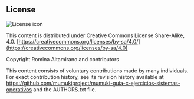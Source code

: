 ## License
![License icon](https://licensebuttons.net/l/by-sa/3.0/88x31.png)

This content is distributed under Creative Commons License Share-Alike, 4.0. [https://creativecommons.org/licenses/by-sa/4.0/](https://creativecommons.org/licenses/by-sa/4.0)

Copyright Romina Altamirano and contributors

This content consists of voluntary contributions made by many
individuals. For exact contribution history, see its revision history
available at https://github.com/mumukiproject/mumuki-guia-c-ejercicios-sistemas-operativos and the AUTHORS.txt file.


